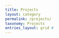 ```yaml
---
title: Projects
layout: category
permalink: /projects/
taxonomy: Projects
entries_layout: grid # 
---
```


